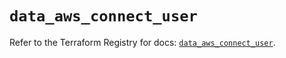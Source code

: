 # `data_aws_connect_user`

Refer to the Terraform Registry for docs: [`data_aws_connect_user`](https://registry.terraform.io/providers/hashicorp/aws/6.13.0/docs/data-sources/connect_user).
